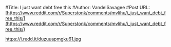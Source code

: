 #Title: I just want debt free this
#Author: VandelSavagee
#Post URL: [https://www.reddit.com/r/Superstonk/comments/mvlihu/i_just_want_debt_free_this/](https://www.reddit.com/r/Superstonk/comments/mvlihu/i_just_want_debt_free_this/)


https://i.redd.it/duzuuapmgku61.jpg